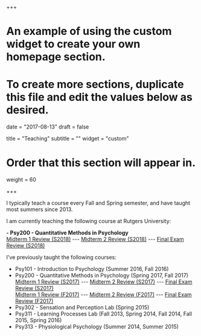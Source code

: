 +++
# An example of using the custom widget to create your own homepage section.
# To create more sections, duplicate this file and edit the values below as desired.

date = "2017-08-13"
draft = false

title = "Teaching"
subtitle = ""
widget = "custom"

# Order that this section will appear in.
weight = 60

+++

I typically teach a course every Fall and Spring semester, and have taught most summers since 2013.

I am currently teaching the following course at Rutgers University:

**- Psy200 - Quantitative Methods in Psychology** <br>
<a href="https://youtu.be/GEifqfY28tI">Midterm 1 Review (S2018)</a> --- <a href="https://youtu.be/LOBjmLuEITM">Midterm 2 Review (S2018)</a> --- 
<a href="https://youtu.be/_RPKAraMJlQ">Final Exam Review (S2018)</a> <br>


I've previously taught the following courses:

- Psy101 - Introduction to Psychology (Summer 2016, Fall 2016)
- Psy200 - Quantitative Methods in Psychology (Spring 2017, Fall 2017) <br>
<a href="https://www.youtube.com/watch?v=WlddQcBbcl4">Midterm 1 Review (S2017)</a> --- <a href="https://www.youtube.com/watch?v=eKaNfA_OT_c">Midterm 2 Review (S2017)</a> --- 
<a href="https://www.youtube.com/watch?v=yQVMa0Ajnt4">Final Exam Review (S2017)</a> <br>
<a href="https://www.youtube.com/watch?v=otcI3poGT5E">Midterm 1 Review (F2017)</a> ---
<a href="https://www.youtube.com/watch?v=hJdZsoZnKtk">Midterm 2 Review (F2017)</a> ---
<a href="https://www.youtube.com/watch?v=i7cv6RLk9nI">Final Exam Review (F2017)</a>
- Psy302 - Sensation and Perception Lab (Spring 2015)
- Psy311 - Learning Processes Lab (Fall 2013, Spring 2014, Fall 2014, Fall 2015, Spring 2016)
- Psy313 - Physiological Psychology (Summer 2014, Summer 2015)



